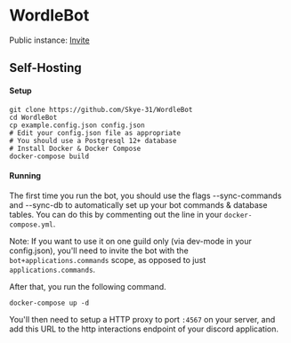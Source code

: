 # WordleBot

Public instance: [Invite](https://discord.com/oauth2/authorize?client_id=948289152514924584&scope=applications.commands)

## Self-Hosting
#### Setup
```shell
git clone https://github.com/Skye-31/WordleBot
cd WordleBot
cp example.config.json config.json
# Edit your config.json file as appropriate
# You should use a Postgresql 12+ database
# Install Docker & Docker Compose
docker-compose build
```
#### Running
The first time you run the bot, you should use the flags --sync-commands and --sync-db to automatically set up your bot commands & database tables.
You can do this by commenting out the line in your `docker-compose.yml`.

Note: If you want to use it on one guild only (via dev-mode in your config.json), you'll need to invite the bot with the `bot+applications.commands` scope, as opposed to just `applications.commands`.

After that, you run the following command.
```shell
docker-compose up -d
```

You'll then need to setup a HTTP proxy to port `:4567` on your server, and add this URL to the http interactions endpoint of your discord application.
